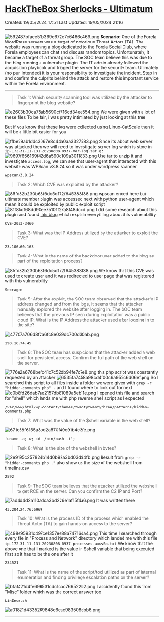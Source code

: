 # [HackTheBox Sherlocks - Ultimatum](https://app.hackthebox.com/sherlocks/Ultimatum)
Created: 19/05/2024 17:51
Last Updated: 19/05/2024 21:16
* * *
![592487bfaee51b369e672e7c6466c469.png](../../../_resources/592487bfaee51b369e672e7c6466c469-2.png)
**Scenario:**
One of the Forela WordPress servers was a target of notorious Threat Actors (TA). The website was running a blog dedicated to the Forela Social Club, where Forela employees can chat and discuss random topics. Unfortunately, it became a target of a threat group. The SOC team believe this was due to the blog running a vulnerable plugin. The IT admin already followed the acquisition playbook and triaged the server for the security team. Ultimately (no pun intended) it is your responsibility to investigate the incident. Step in and confirm the culprits behind the attack and restore this important service within the Forela environment.

* * *
>Task 1: Which security scanning tool was utilized by the attacker to fingerprint the blog website?

![e2603b30ca75ab5690cf716cd34ee554.png](../../../_resources/e2603b30ca75ab5690cf716cd34ee554-2.png)
We were given with a lot of these files
To be fair, i was pretty intimiated by just looking at this tree 

But if you know that these log were collected using [Linux-CatScale](https://github.com/WithSecureLabs/LinuxCatScale) then it will be a little bit easier for you

![ffbe29ab1ddc3067e8c44a0aa3327583.png](../../../_resources/ffbe29ab1ddc3067e8c44a0aa3327583-2.png)
Since its about web server was attacked then we will need to investigate server log which is store in `ip-172-31-11-131-20230808-0937-var-log.tar.gz`
![9697f656169f42d6a590d109a3011833.png](../../../_resources/9697f656169f42d6a590d109a3011833-2.png)
Use tar to unzip it and investigate `access.log`, we can see that user-agent that interacted with this website was WPScan v3.8.24 so it was under wordpress scanner
```
wpscan/3.8.24
```

>Task 2: Which CVE was exploited by the attacker?


![85fd82b230b68f6dc5d172f645383138.png](../../../_resources/85fd82b230b68f6dc5d172f645383138-2.png)
wpscan ended here but ultimate member plugin was accessed next with python user-agent which mean it could be exploited by public exploit script 
![81f85df68dd90ee75101f27a8f48dccd.png](../../../_resources/81f85df68dd90ee75101f27a8f48dccd-2.png)
I did some research about this plugin and found [this blog](https://www.wordfence.com/blog/2023/06/psa-unpatched-critical-privilege-escalation-vulnerability-in-ultimate-member-plugin-being-actively-exploited/) which explain everything about this vulnerability
```
CVE-2023-3460
```

>Task 3: What was the IP Address utilized by the attacker to exploit the CVE?
```
23.106.60.163
```

>Task 4: What is the name of the backdoor user added to the blog as part of the exploitation process?

![85fd82b230b68f6dc5d172f645383138.png](../../../_resources/85fd82b230b68f6dc5d172f645383138-2.png)
We know that this CVE was used to create user and it was redirected to user page that was registered with this vulnerability
```
Secragon
```

>Task 5: After the exploit, the SOC team observed that the attacker's IP address changed and from the logs, it seems that the attacker manually explored the website after logging in. The SOC team believes that the previous IP seen during exploitation was a public cloud IP. What is the IP Address the attacker used after logging in to the site?

![47707a706d8f2a6fc8e039dc700d30ab.png](../../../_resources/47707a706d8f2a6fc8e039dc700d30ab-2.png)
```
198.16.74.45
```

>Task 6: The SOC team has suspicions that the attacker added a web shell for persistent access. Confirm the full path of the web shell on the server.

![776e2a6768befc41c7c52db94fe7c7e8.png](../../../_resources/776e2a6768befc41c7c52db94fe7c7e8-2.png)
this php script was constantly requested by an attacker 
![6535fa7458a98cd4f00c6a952c6d06ef.png](../../../_resources/6535fa7458a98cd4f00c6a952c6d06ef-2.png)
So I searched this script to all files inside a folder we were given with `grep -r "hidden-comments.php" .` and I found where to look out for next
![c0b8fd26dab7ae2157db81089a5eb11e.png](../../../_resources/c0b8fd26dab7ae2157db81089a5eb11e-2.png)
I opened this file and search for "shell" which lands me with php reverse shell script as I expected
```
/var/www/html/wp-content/themes/twentytwentythree/patterns/hidden-comments.php
```

>Task 7: What was the value of the $shell variable in the web shell?

![671c58f6155a3bd2a570f49c91b4c3fe.png](../../../_resources/671c58f6155a3bd2a570f49c91b4c3fe-2.png) 
```
'uname -a; w; id; /bin/bash -i';
```

>Task 8: What is the size of the webshell in bytes?

![2e9195c257824b14d0b92a3bd03d94fb.png](../../../_resources/2e9195c257824b14d0b92a3bd03d94fb-2.png)
Result from `grep -r "hidden-comments.php ."` also show us the size of the webshell from timeline.csv
```
2592
```

>Task 9: The SOC team believes that the attacker utilized the webshell to get RCE on the server. Can you confirm the C2 IP and Port?

![7ad4d4d2a110adca3bd226e1af15f4a6.png](../../../_resources/7ad4d4d2a110adca3bd226e1af15f4a6-2.png)
It was written there
```
43.204.24.76:6969
```

>Task 10: What is the process ID of the process which enabled the Threat Actor (TA) to gain hands-on access to the server?

![498e95931c497ce1357ee88a74716da4.png](../../../_resources/498e95931c497ce1357ee88a74716da4-2.png)
This time I searched through every file in "Process and Network" directory which landed me with this file `ip-172-31-11-131-20230808-0937-processes-axwwSo.txt`
We know that the above one that I marked is the value in $shell variable that being executed first so it has to be the one after it 
```
234521
```

>Task 11: What is the name of the script/tool utilized as part of internal enumeration and finding privilege escalation paths on the server?

![bfaf421d4fe696531cdc1cbc766522b2.png](../../../_resources/bfaf421d4fe696531cdc1cbc766522b2-2.png)
I accidently found this from "Misc" folder which was the correct answer too
```
LinEnum.sh
```

![a01821d4335269848c6cac983508ebb6.png](../../../_resources/a01821d4335269848c6cac983508ebb6-2.png)
* * *
